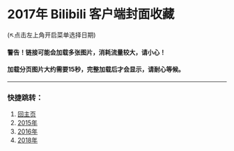 # 2017年 Bilibili 客户端封面收藏 
(↖点击左上角开启菜单选择日期)
#### 警告！链接可能会加载多张图片，消耗流量较大，请小心！
#### 加载分页图片大约需要15秒，完整加载后才会显示，请耐心等候。
---
### 快捷跳转：
1. [回主页](https://bilicover.gitbooks.io/main/content/)
2. [2015年](https://bilicover.gitbooks.io/2015/content/)
3. [2016年](https://bilicover.gitbooks.io/2016/content/)
4. [2018年](https://bilicover.gitbooks.io/2018/content/)
